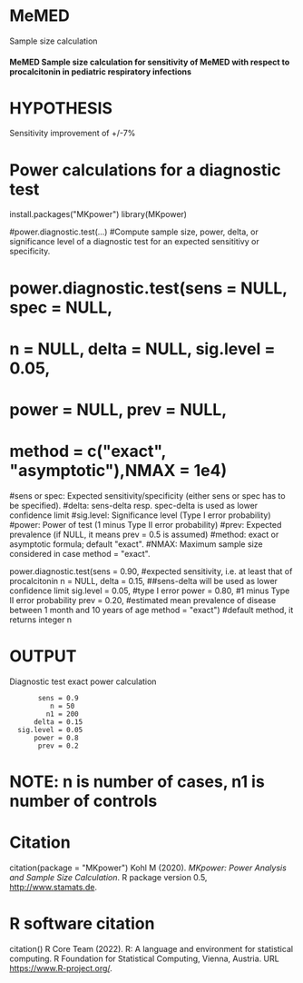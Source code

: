 # MeMED
Sample size calculation

#### MeMED Sample size calculation for sensitivity of MeMED with respect to procalcitonin in pediatric respiratory infections

# HYPOTHESIS
Sensitivity improvement of +/-7%

# Power calculations for a diagnostic test
install.packages("MKpower")
library(MKpower)

#power.diagnostic.test(...) 
#Compute sample size, power, delta, or significance level of a diagnostic test for an expected sensititivy or specificity.

# power.diagnostic.test(sens = NULL, spec = NULL,
#                      n = NULL, delta = NULL, sig.level = 0.05,
#                      power = NULL, prev = NULL, 
#                      method = c("exact", "asymptotic"),NMAX = 1e4)

#sens or spec: Expected sensitivity/specificity (either sens or spec has to be specified). 
#delta: sens-delta resp. spec-delta is used as lower confidence limit
#sig.level: Significance level (Type I error probability)
#power: Power of test (1 minus Type II error probability)
#prev: Expected prevalence (if NULL, it means prev = 0.5 is assumed)
#method: exact or asymptotic formula; default "exact".
#NMAX: Maximum sample size considered in case method = "exact".

power.diagnostic.test(sens = 0.90, #expected sensitivity, i.e. at least that of procalcitonin
                      n = NULL, 
                      delta = 0.15, ##sens-delta will be used as lower confidence limit
                      sig.level = 0.05, #type I error
                      power = 0.80, #1 minus Type II error probability
                      prev = 0.20, #estimated mean prevalence of disease between 1 month and 10 years of age
                      method = "exact") #default method, it returns integer n

# OUTPUT
Diagnostic test exact power calculation 

           sens = 0.9
              n = 50
             n1 = 200
          delta = 0.15
      sig.level = 0.05
          power = 0.8
           prev = 0.2

# NOTE: n is number of cases, n1 is number of controls

# Citation
citation(package = "MKpower")
Kohl M (2020). _MKpower: Power Analysis and Sample Size Calculation_. R package version 0.5, <http://www.stamats.de>.

# R software citation
citation()
R Core Team (2022). R: A language and environment for statistical computing. R Foundation for Statistical Computing, Vienna, Austria. URL https://www.R-project.org/.
